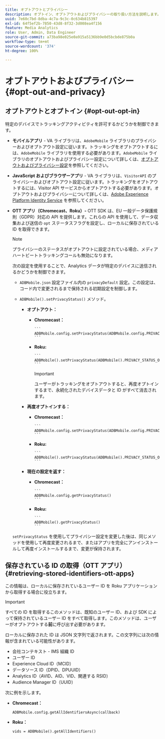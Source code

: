 ```yaml
---
title: オプトアウトとプライバシー
description: オプトイン、オプトアウトおよびプライバシーの取り扱い方法を説明します。
uuid: 7e60c7bd-8dba-4c7a-9c3c-0c634b815397
exl-id: 64f5ef2b-7850-43d8-8f32-3d008ea4f156
feature: Media Analytics
role: User, Admin, Data Engineer
source-git-commit: a73ba98e025e0a915a5136bb9e0d5bcbde875b0a
workflow-type: tm+mt
source-wordcount: '374'
ht-degree: 100%

---
```


# オプトアウトおよびプライバシー {#opt-out-and-privacy}

## オプトアウトとオプトイン {#opt-out-opt-in}

特定のデバイスでトラッキングアクティビティを許可するかどうかを制御できます。

* **モバイルアプリ** - VA ライブラリは、`AdobeMobile` ライブラリのプライバシーおよびオプトアウト設定に従います。トラッキングをオプトアウトするには、`AdobeMobile` ライブラリを使用する必要があります。`AdobeMobile` ライブラリのオプトアウトおよびプライバシー設定について詳しくは、[オプトアウトおよびプライバシー設定](https://experienceleague.adobe.com/docs/mobile-services/android/gdpr-privacy-android/privacy.html?lang=ja)を参照してください。
* **JavaScript およびブラウザーアプリ** - VA ライブラリは、`VisitorAPI` のプライバシーおよびオプトアウト設定に従います。トラッキングをオプトアウトするには、Visitor API サービスからオプトアウトする必要があります。オプトアウトおよびプライバシーについて詳しくは、[Adobe Experience Platform Identity Service](https://experienceleague.adobe.com/docs/id-service/using/home.html?lang=ja) を参照してください。
* **OTT アプリ（Chromecast、Roku）-** OTT SDK は、EU 一般データ保護規則（GDPR）対応の API を提供します。これらの API を使用して、データ収集および送信の `opt` ステータスフラグを設定し、ローカルに保存されている ID を取得できます。

  >[!NOTE]
  >
  >プライバシーのステータスがオプトアウトに設定されている場合、メディアハートビートトラッキングコールも無効になります。

  次の設定を使用することで、Analytics データが特定のデバイスに送信されるかどうかを制御できます。

   * `ADBMobile.json` 設定ファイル内の `privacyDefault` 設定。この設定は、コード内で変更されるまで保持される初期設定を制御します。

   * `ADBMobile().setPrivacyStatus()` メソッド。

      * **オプトアウト：**

         * **Chromecast：**

               ```
               ADBMobile.config.setPrivacyStatus(ADBMobile.config.PRIVACY_STATUS_OPT_OUT)
               ```
           
         * **Roku:**

               ```
               ADBMobile().setPrivacyStatus(ADBMobile().PRIVACY_STATUS_OPT_OUT)
               ```
           
           >[!IMPORTANT]
           >
           >ユーザーがトラッキングをオプトアウトすると、再度オプトインするまで、永続化されたデバイスデータと ID がすべて消去されます。

      * **再度オプトインする：**

         * **Chromecast：**

               ```
               ADBMobile.config.setPrivacyStatus(ADBMobile.config.PRIVACY_STATUS_OPT_IN)
               ```
           
         * **Roku:**

               ```
               ADBMobile().setPrivacyStatus(ADBMobile().PRIVACY_STATUS_OPT_IN)
               ```
           
      * **現在の設定を返す：**

         * **Chromecast：**

               ```
               ADBMobile.config.getPrivacyStatus()
               ```
           
         * **Roku:**

               ```
               ADBMobile().getPrivacyStatus()
               ```
           
  `setPrivacyStatus` を使用してプライバシー設定を変更した後は、同じメソッドを使用して再度変更されるまで、またはアプリを完全にアンインストールして再度インストールするまで、変更が保持されます。

## 保存されている ID の取得（OTT アプリ）  {#retrieving-stored-identifiers-ott-apps}

この情報は、ローカルに保存されているユーザー ID を Roku アプリケーションから取得する場合に役立ちます。

>[!IMPORTANT]
>
>すべての ID を取得するこのメソッドは、既知のユーザー ID、および SDK によって保持されているユーザー ID をすべて取得します。このメソッドは、ユーザーがオプトアウトする&#x200B;**前**&#x200B;に呼び出す必要があります。

ローカルに保存された ID は JSON 文字列で返されます。この文字列には次の情報が含まれている可能性があります。

* 会社コンテキスト - IMS 組織 ID
* ユーザー ID
* Experience Cloud ID（MCID）
* データソース ID（DPID、DPUUID）
* Analytics ID（AVID、AID、VID、関連する RSID）
* Audience Manager ID（UUID）

次に例を示します。

* **Chromecast：**

  ```
  ADBMobile.config.getAllIdentifiersAsync(callback)
  ```

* **Roku：**

  ```
  vids = ADBMobile().getAllIdentifiers()
  ```
